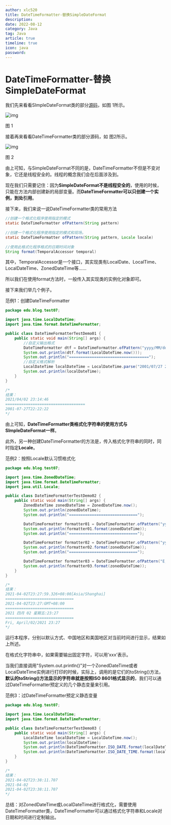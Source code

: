 ```yaml
---
author: xlc520
title: DateTimeFormatter-替换SimpleDateFormat
description: 
date: 2022-08-12
category: Java
tag: Java
article: true
timeline: true
icon: java
password: 
---
```




# DateTimeFormatter-替换SimpleDateFormat

我们先来看看SImpleDateFormat类的部分[源码](https://so.csdn.net/so/search?q=源码&spm=1001.2101.3001.7020)，如图 1所示。

![img](http://122.9.159.116:5244/d/ecloud180/images/blogImage/20210502205438290.png)

图 1

接着再来看看DateTimeFormatter类的部分源码，如 图2所示。

![img](http://122.9.159.116:5244/d/ecloud180/images/blogImage/20210502205459779.png)

图 2

由上可知，与SimpleDateFormat不同的是，DateTimeFormatter不但是不变对象，它还是线程安全的。线程的概念我们会在后面涉及到。

现在我们只需要记住：因为**SimpleDateFormat不是线程安全的**，使用的时候，只能在方法内部创建新的局部变量。而**DateTimeFormatter可以只创建一个实例，到处引用**。

接下来，我们来说一说DateTimeFormatter类的常用方法

```java
//创建一个格式化程序使用指定的模式
static DateTimeFormatter ofPattern(String pattern) 
  
//创建一个格式化程序使用指定的模式和现场。
static DateTimeFormatter ofPattern(String pattern, Locale locale) 
 
//使用此格式化程序格式的日期时间对象
String format(TemporalAccessor temporal) 
```

其中，TemporalAccessor是一个接口，其实现类有LocalDate、LocalTime、LocalDateTime、ZonedDateTime等……

所以我们在使用format方法时，一般传入其实现类的实例化对象即可。

接下来我们举几个例子。

范例1：创建DateTimeFormatter

```java
package edu.blog.test07;

import java.time.LocalDateTime;
import java.time.format.DateTimeFormatter;

public class DateTimeFormatterTestDemo01 {
    public static void main(String[] args) {
        //自定义输出格式
        DateTimeFormatter dtf = DateTimeFormatter.ofPattern("yyyy/MM/dd HH:mm:ss");
        System.out.println(dtf.format(LocalDateTime.now()));
        System.out.println("===================================");
        //自定义格式解析
        LocalDateTime localDateTime = LocalDateTime.parse("2001/07/27 22:22:22", dtf);
        System.out.println(localDateTime);
    }
}

/*
结果：
2021/04/02 23:14:46
===================================
2001-07-27T22:22:22
*/
```

由上可知，**DateTimeFormatter类格式化字符串的使用方式与SImpleDateFormat一样**。

此外，另一种创建DateTimeFormatter的方法是，传入格式化字符串的同时，同时指定**Locale**。

范例2：按照Locale默认习惯格式化

```java
package edu.blog.test07;

import java.time.ZonedDateTime;
import java.time.format.DateTimeFormatter;
import java.util.Locale;

public class DateTimeFormatterTestDemo02 {
    public static void main(String[] args) {
        ZonedDateTime zonedDateTime = ZonedDateTime.now();
        System.out.println(zonedDateTime);
        System.out.println("==============================");

        DateTimeFormatter formatter01 = DateTimeFormatter.ofPattern("yyyy-MM-dd'T'HH:mm:ZZZZ");
        System.out.println(formatter01.format(zonedDateTime));
        System.out.println("==============================");

        DateTimeFormatter formatter02 = DateTimeFormatter.ofPattern("yyyy MMM dd EE:HH:mm", Locale.CHINA);
        System.out.println(formatter02.format(zonedDateTime));
        System.out.println("==============================");

        DateTimeFormatter formatter03 = DateTimeFormatter.ofPattern("E, MMMM/dd/yyyy HH:mm", Locale.US);
        System.out.println(formatter03.format(zonedDateTime));
    }
}

/*
结果：
2021-04-02T23:27:59.326+08:00[Asia/Shanghai]
==============================
2021-04-02T23:27:GMT+08:00
==============================
2021 四月 02 星期五:23:27
==============================
Fri, April/02/2021 23:27
*/
```

运行本程序，分别以默认方式、中国地区和美国地区对当前时间进行显示，结果如上所述。

在格式化字符串中，如果需要输出固定字符，可以用’xxx’表示。

当我们直接调用"System.out.println()"对一个ZonedDateTime或者LocalDateTime实例进行打印的时候，实际上，调用的是它们的toString()方法，**默认的toString()方法显示的字符串就是按照ISO 8601格式显示的**，我们可以通过DateTimeFormatter预定义的几个静态变量来引用。

范例3：过DateTimeFormatter预定义静态变量

```java
package edu.blog.test07;

import java.time.LocalDateTime;
import java.time.format.DateTimeFormatter;

public class DateTimeFormatterTestDemo03 {
    public static void main(String[] args) {
        LocalDateTime localDateTime = LocalDateTime.now();
        System.out.println(localDateTime);
        System.out.println(DateTimeFormatter.ISO_DATE.format(localDateTime));
        System.out.println(DateTimeFormatter.ISO_DATE_TIME.format(localDateTime));
    }
}

/*
结果：
2021-04-02T23:38:11.707
2021-04-02
2021-04-02T23:38:11.707
*/
```

总结：对ZonedDateTime或LocalDateTime进行格式化，需要使用DateTimeFormatter类，DateTimeFormatter可以通过格式化字符串和Locale对日期和时间进行定制输出。